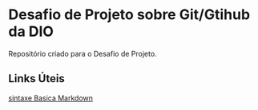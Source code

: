 # Desafio de Projeto sobre Git/Gtihub da DIO
Repositório criado para o Desafio de Projeto.

## Links Úteis
[sintaxe Basica Markdown](https://www.markdownguide.org/basic-syntax/)
